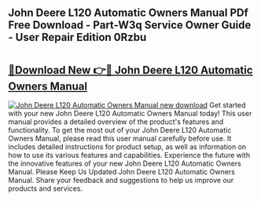## John Deere L120 Automatic Owners Manual PDf Free Download - Part-W3q Service Owner Guide - User Repair Edition 0Rzbu

# <h2><a href="http://bc94978.oget.top/?id=John+Deere+L120+Automatic+Owners+Manual">🔗Download New 👉🔴 John Deere L120 Automatic Owners Manual</a></h2>

[![John Deere L120 Automatic Owners Manual new download](https://i.imgur.com/5g1atiW.png)](http://bc94978.oget.top/?id=John+Deere+L120+Automatic+Owners+Manual)
Get started with your new John Deere L120 Automatic Owners Manual today! This user manual provides a detailed overview of the product's features and functionality. To get the most out of your John Deere L120 Automatic Owners Manual, please read this user manual carefully before use. It includes detailed instructions for product setup, as well as information on how to use its various features and capabilities. Experience the future with the innovative features of your new John Deere L120 Automatic Owners Manual. Please Keep Us Updated John Deere L120 Automatic Owners Manual. Share your feedback and suggestions to help us improve our products and services.
